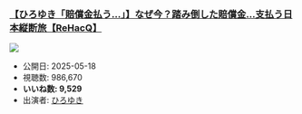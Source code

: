 ### [【ひろゆき「賠償金払う…」】なぜ今？踏み倒した賠償金…支払う日本縦断旅【ReHacQ】](https://www.youtube.com/watch?v=18Lb1U5pt0k)
[![](https://img.youtube.com/vi/18Lb1U5pt0k/sddefault.jpg)](https://www.youtube.com/watch?v=18Lb1U5pt0k)
-   公開日: 2025-05-18
-   視聴数: 986,670
-   **いいね数: 9,529**
-   出演者: [ひろゆき](/rehacq_fan/people/ひろゆき "wikilink")
